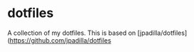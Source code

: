 dotfiles
========

A collection of my dotfiles. This is based on [jpadilla/dotfiles](https://github.com/jpadilla/dotfiles
